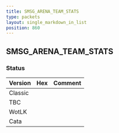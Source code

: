 ```yaml
---
title: SMSG_ARENA_TEAM_STATS
type: packets
layout: single_markdown_in_list
position: 860
---
```


## SMSG_ARENA_TEAM_STATS

### Status

Version | Hex | Comment
---------- | ---------- | ---------- 
Classic |  |  
TBC |  |  
WotLK |  |  
Cata |  |  
